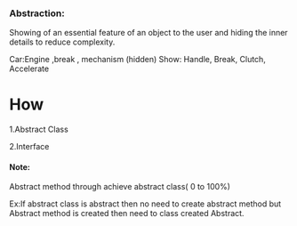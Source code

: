 ### Abstraction:

Showing of an essential feature of an object to the user and hiding the inner details to reduce complexity.

Car:Engine ,break , mechanism (hidden)
Show: Handle, Break, Clutch, Accelerate

# How
1.Abstract Class

2.Interface

#### Note:
Abstract method  through achieve abstract class( 0 to 100%)

Ex:If abstract class is abstract then no need to create abstract method but Abstract method is created  then need to class created Abstract. 